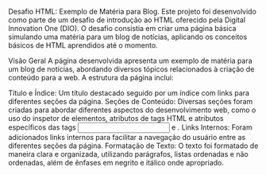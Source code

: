 Desafio HTML: Exemplo de Matéria para Blog.
Este projeto foi desenvolvido como parte de um desafio de introdução ao HTML oferecido pela Digital Innovation One (DIO). O desafio consistia em criar uma página básica simulando uma matéria para um blog de notícias, aplicando os conceitos básicos de HTML aprendidos até o momento.

Visão Geral
A página desenvolvida apresenta um exemplo de matéria para um blog de notícias, abordando diversos tópicos relacionados à criação de conteúdo para a web. A estrutura da página inclui:

Título e Índice: Um título destacado seguido por um índice com links para diferentes seções da página.
Seções de Conteúdo: Diversas seções foram criadas para abordar diferentes aspectos do desenvolvimento web, como o uso do inspetor de elementos, atributos de tags HTML e atributos específicos das tags <input> e <img>.
Links Internos: Foram adicionados links internos para facilitar a navegação do usuário entre as diferentes seções da página.
Formatação de Texto: O texto foi formatado de maneira clara e organizada, utilizando parágrafos, listas ordenadas e não ordenadas, além de ênfases em negrito e itálico onde apropriado.

